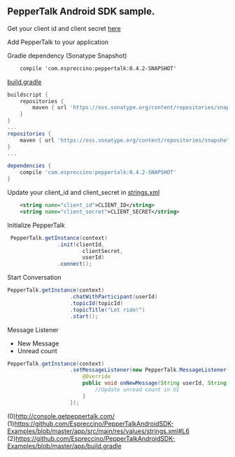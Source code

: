PepperTalk Android SDK sample.
-----------------------------

Get your client id and client secret [here](0)

Add PepperTalk to your application

Gradle dependency (Sonatype Snapshot)
```xml
    compile 'com.espreccino:peppertalk:0.4.2-SNAPSHOT'
```
[build.gradle](2)
```groovy
buildscript {
    repositories {
        maven { url 'https://oss.sonatype.org/content/repositories/snapshots'}
    }
}
...
repositories {
    maven { url 'https://oss.sonatype.org/content/repositories/snapshots'}
}
...

dependencies {
    compile 'com.espreccino:peppertalk:0.4.2-SNAPSHOT'
}

```

Update your client_id and client_secret in [strings.xml](1)
```xml
    <string name="client_id">CLIENT_ID</string>
    <string name="client_secret">CLIENT_SECRET</string>
```

Initialize PepperTalk
```java
 PepperTalk.getInstance(context)
                .init(clientId,
                        clientSecret,
                        userId)
                .connect();
```

Start Conversation

```java
PepperTalk.getInstance(context)
                    .chatWithParticipant(userId)
                    .topicId(topicId)
                    .topicTitle("Let ride!")
                    .start();
```

Message Listener 
- New Message
- Unread count
```java
PepperTalk.getInstance(context)
                    .setMessageListener(new PepperTalk.MessageListener() {
                        @Override
                        public void onNewMessage(String userId, String topicId, int unreadCount) {
                            //Update unread count in UI
                        }
                    });
```

(0)http://console.getpeppertalk.com/
(1)https://github.com/Espreccino/PepperTalkAndroidSDK-Examples/blob/master/app/src/main/res/values/strings.xml#L6
(2)https://github.com/Espreccino/PepperTalkAndroidSDK-Examples/blob/master/app/build.gradle
